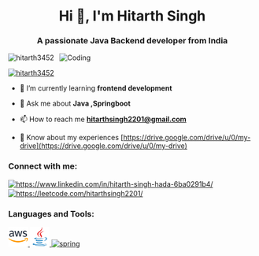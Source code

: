 <h1 align="center">Hi 👋, I'm Hitarth Singh</h1>
<h3 align="center">A passionate Java Backend developer from India</h3>
<img align="right" alt="Coding" width="400" src="https://www.google.com/url?sa=i&url=https%3A%2F%2Fwww.pinterest.com%2Fpin%2Fciudad-futurista--601160250270667206%2F&psig=AOvVaw2rr5yiRkP-Xhu-PEiUg-YH&ust=1686447718264000&source=images&cd=vfe&ved=0CBEQjRxqFwoTCJia0cPJt_8CFQAAAAAdAAAAABAE">

<p align="left"> <img src="https://komarev.com/ghpvc/?username=hitarth3452&label=Profile%20views&color=0e75b6&style=flat" alt="hitarth3452" /> </p>

<p align="left"> <a href="https://github.com/ryo-ma/github-profile-trophy"><img src="https://github-profile-trophy.vercel.app/?username=hitarth3452" alt="hitarth3452" /></a> </p>

- 🌱 I’m currently learning **frontend development**

- 💬 Ask me about **Java ,Springboot**

- 📫 How to reach me **hitarthsingh2201@gmail.com**

- 📄 Know about my experiences [https://drive.google.com/drive/u/0/my-drive](https://drive.google.com/drive/u/0/my-drive)

<h3 align="left">Connect with me:</h3>
<p align="left">
<a href="https://linkedin.com/in/https://www.linkedin.com/in/hitarth-singh-hada-6ba0291b4/" target="blank"><img align="center" src="https://raw.githubusercontent.com/rahuldkjain/github-profile-readme-generator/master/src/images/icons/Social/linked-in-alt.svg" alt="https://www.linkedin.com/in/hitarth-singh-hada-6ba0291b4/" height="30" width="40" /></a>
<a href="https://www.leetcode.com/https://leetcode.com/hitarthsingh2201/" target="blank"><img align="center" src="https://raw.githubusercontent.com/rahuldkjain/github-profile-readme-generator/master/src/images/icons/Social/leet-code.svg" alt="https://leetcode.com/hitarthsingh2201/" height="30" width="40" /></a>
</p>

<h3 align="left">Languages and Tools:</h3>
<p align="left"> <a href="https://aws.amazon.com" target="_blank" rel="noreferrer"> <img src="https://raw.githubusercontent.com/devicons/devicon/master/icons/amazonwebservices/amazonwebservices-original-wordmark.svg" alt="aws" width="40" height="40"/> </a> <a href="https://www.java.com" target="_blank" rel="noreferrer"> <img src="https://raw.githubusercontent.com/devicons/devicon/master/icons/java/java-original.svg" alt="java" width="40" height="40"/> </a> <a href="https://spring.io/" target="_blank" rel="noreferrer"> <img src="https://www.vectorlogo.zone/logos/springio/springio-icon.svg" alt="spring" width="40" height="40"/> </a> </p>
